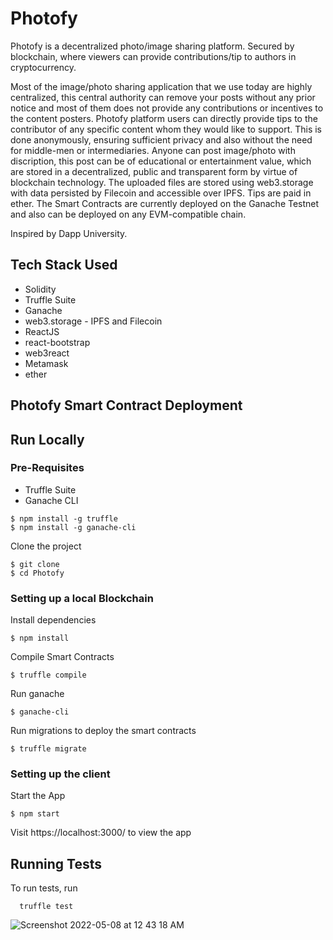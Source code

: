 # Photofy
Photofy is a decentralized photo/image sharing platform. Secured by blockchain, where viewers can provide contributions/tip to authors in cryptocurrency.

Most of the image/photo sharing application that we use today are highly centralized, this central authority can remove your posts without any prior notice
and most of them does not provide any contributions or incentives to the content posters. 
Photofy platform users can directly provide tips to the contributor of any specific content whom they would like to support. This is done anonymously, ensuring sufficient privacy and also without the need for middle-men or intermediaries. Anyone can post image/photo with discription, this post can be of educational or entertainment value, which are stored in a decentralized, public and transparent form by virtue of blockchain technology. The uploaded files are stored using web3.storage with data persisted by Filecoin and accessible over IPFS. Tips are paid in ether.
The Smart Contracts are currently deployed on the Ganache Testnet and also can be deployed on any EVM-compatible chain.

Inspired by
Dapp University.

## Tech Stack Used

- Solidity
- Truffle Suite
- Ganache
- web3.storage - IPFS and Filecoin
- ReactJS
- react-bootstrap
- web3react
- Metamask
- ether

## Photofy Smart Contract Deployment

## Run Locally

### Pre-Requisites

- Truffle Suite
- Ganache CLI

```
$ npm install -g truffle
$ npm install -g ganache-cli
```  
Clone the project

```
$ git clone 
$ cd Photofy
```
### Setting up a local Blockchain
Install dependencies

```
$ npm install
```

Compile Smart Contracts

```
$ truffle compile
```

Run ganache

```
$ ganache-cli
```  

Run migrations to deploy the smart contracts

```
$ truffle migrate
```  

### Setting up the client

Start the App

```
$ npm start
```

Visit https://localhost:3000/ to view the app


## Running Tests

To run tests, run

```
  truffle test
```

![Screenshot 2022-05-08 at 12 43 18 AM](https://user-images.githubusercontent.com/98373232/167268513-fcd172e7-ba03-4748-b693-cd20887fd4ef.png)

